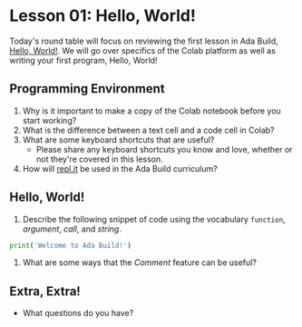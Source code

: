 # Lesson 01: Hello, World!

Today's round table will focus on reviewing the first lesson in Ada Build, [Hello, World!](https://colab.research.google.com/drive/1sFOo4HnuUxJMtso9JljUZwHMomhu9ADs). We will go over specifics of the Colab platform as well as writing your first program, Hello, World!

## Programming Environment

1. Why is it important to make a copy of the Colab notebook before you start working?
1. What is the difference between a text cell and a code cell in Colab?
1. What are some keyboard shortcuts that are useful?
    * Please share any keyboard shortcuts you know and love, whether or not they're covered in this lesson.
1. How will [repl.it](repl.it) be used in the Ada Build curriculum?

## Hello, World!

1. Describe the following snippet of code using the vocabulary `function`, *argument*, *call*, and *string*.

```python
print('Welcome to Ada Build!')
```

1. What are some ways that the *Comment* feature can be useful?

## Extra, Extra!

* What questions do you have?